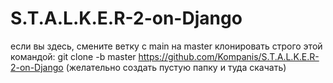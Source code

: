 # S.T.A.L.K.E.R-2-on-Django
если вы здесь, смените ветку с main на master 
клонировать строго этой командой: git clone -b master https://github.com/Kompanis/S.T.A.L.K.E.R-2-on-Django (желательно создать пустую папку и туда скачать)
